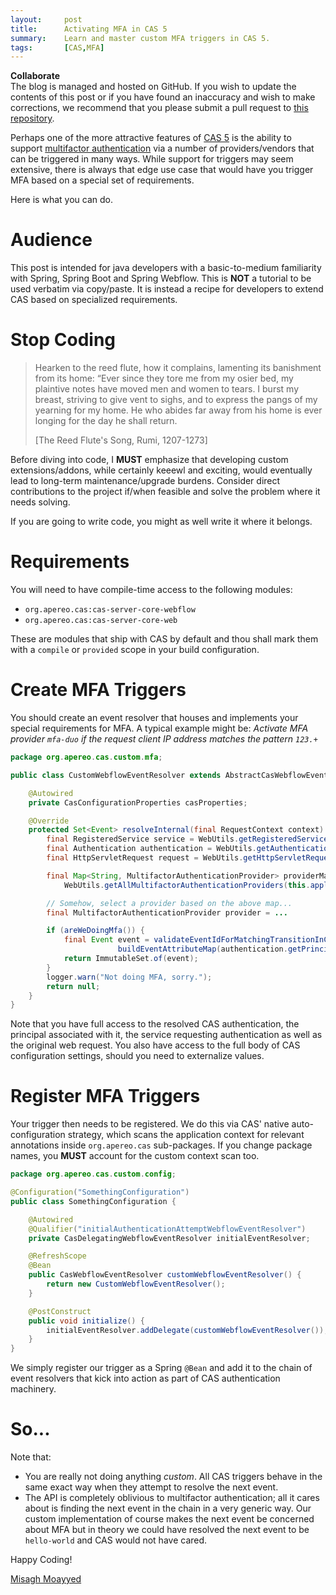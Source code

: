 ```yaml
---
layout:     post
title:      Activating MFA in CAS 5
summary:    Learn and master custom MFA triggers in CAS 5.
tags:       [CAS,MFA]
---
```


<div class="alert alert-success">
  <strong>Collaborate</strong><br/>The blog is managed and hosted on GitHub. If you wish to update the contents of this post or if you have found an inaccuracy and wish to make corrections, we recommend that you please submit a pull request to <a href="https://github.com/apereo/apereo.github.io">this repository</a>.
</div>

Perhaps one of the more attractive features of [CAS 5](https://apereo.github.io/cas/development) is the ability to support [multifactor authentication](https://apereo.github.io/cas/development/installation/Configuring-Multifactor-Authentication.html)
via a number of providers/vendors that can be triggered in many ways. While support for triggers may seem extensive, there is always
that edge use case that would have you trigger MFA based on a special set of requirements.

Here is what you can do.

# Audience

This post is intended for java developers with a basic-to-medium familiarity with Spring, Spring Boot and Spring Webflow.
This is **NOT** a tutorial to be used verbatim via copy/paste. It is instead a recipe for developers to extend CAS
based on specialized requirements.

# Stop Coding

> Hearken to the reed flute, how it complains, lamenting its banishment from its home: “Ever since they tore me from my osier bed, my plaintive notes have moved men and women to tears. I burst my breast, striving to give vent to sighs, and to express the pangs of my yearning for my home. He who abides far away from his home is ever longing for the day he shall return.
>
> [The Reed Flute's Song, Rumi, 1207-1273]

Before diving into code, I **MUST** emphasize that developing custom extensions/addons, while certainly keeewl and exciting, would eventually lead to long-term maintenance/upgrade burdens. Consider direct contributions to the project if/when feasible and solve the problem where it needs solving.

If you are going to write code, you might as well write it where it belongs.

# Requirements

You will need to have compile-time access to the following modules:

- `org.apereo.cas:cas-server-core-webflow`
- `org.apereo.cas:cas-server-core-web`

These are modules that ship with CAS by default and thou shall mark them with a `compile` or `provided` scope in your build configuration.

# Create MFA Triggers

You should create an event resolver that houses and implements your special requirements for MFA. A typical example might be: *Activate MFA provider `mfa-duo` if the request client IP address matches the pattern `123.+`*

```java
package org.apereo.cas.custom.mfa;

public class CustomWebflowEventResolver extends AbstractCasWebflowEventResolver {

    @Autowired
    private CasConfigurationProperties casProperties;

    @Override
    protected Set<Event> resolveInternal(final RequestContext context) {
        final RegisteredService service = WebUtils.getRegisteredService(context);
        final Authentication authentication = WebUtils.getAuthentication(context);
        final HttpServletRequest request = WebUtils.getHttpServletRequest(context);

        final Map<String, MultifactorAuthenticationProvider> providerMap =
            WebUtils.getAllMultifactorAuthenticationProviders(this.applicationContext);

        // Somehow, select a provider based on the above map...    
        final MultifactorAuthenticationProvider provider = ...

        if (areWeDoingMfa()) {
            final Event event = validateEventIdForMatchingTransitionInContext(provider.getId(), context,
                        buildEventAttributeMap(authentication.getPrincipal(), service, provider)));
            return ImmutableSet.of(event);
        }
        logger.warn("Not doing MFA, sorry.");
        return null;
    }
}
```

Note that you have full access to the resolved CAS authentication, the principal associated with it, the service requesting authentication as well as the original web request. You also have access to the full body of CAS configuration settings, should you need to externalize values.

# Register MFA Triggers

Your trigger then needs to be registered. We do this via CAS' native auto-configuration strategy, which scans the application context
for relevant annotations inside `org.apereo.cas` sub-packages. If you change package names, you **MUST** account for the custom context scan too.

```java
package org.apereo.cas.custom.config;

@Configuration("SomethingConfiguration")
public class SomethingConfiguration {

    @Autowired
    @Qualifier("initialAuthenticationAttemptWebflowEventResolver")
    private CasDelegatingWebflowEventResolver initialEventResolver;

    @RefreshScope
    @Bean
    public CasWebflowEventResolver customWebflowEventResolver() {
        return new CustomWebflowEventResolver();
    }

    @PostConstruct
    public void initialize() {
        initialEventResolver.addDelegate(customWebflowEventResolver());
    }
}
```

We simply register our trigger as a Spring `@Bean` and add it to the
chain of event resolvers that kick into action as part of CAS authentication machinery.

# So...

Note that:

- You are really not doing anything *custom*. All CAS triggers behave in the same exact way when
they attempt to resolve the next event.
- The API is completely oblivious to multifactor authentication; all it cares about is finding the next event in the chain in a very generic way. Our custom implementation of course makes the next event be concerned about MFA but in theory we could have resolved the next event to be `hello-world` and CAS would not have cared.

Happy Coding!

[Misagh Moayyed](https://fawnoos.com)
